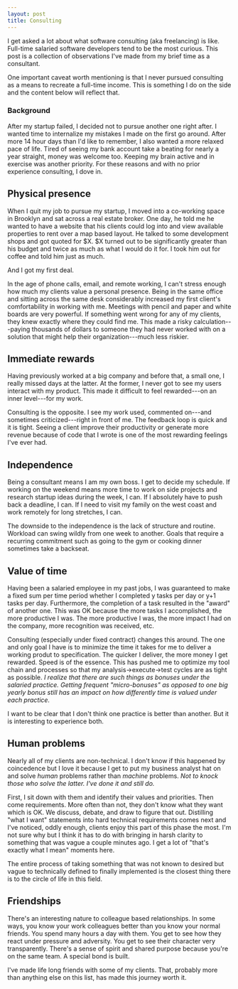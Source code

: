 ```yaml
---
layout: post
title: Consulting
---
```


I get asked a lot about what software consulting (aka freelancing) is like. Full-time salaried software developers tend to be the most curious. This post is a collection of observations I've made from my brief time as a consultant. 

One important caveat worth mentioning is that I never pursued consulting as a means to recreate a full-time income. This is something I do on the side and the content below will reflect that.

### Background

After my startup failed, I decided not to pursue another one right after. I wanted time to internalize my mistakes I made on the first go around. After more 14 hour days than I'd like to remember, I also wanted a more relaxed pace of life. Tired of seeing my bank account take a beating for nearly a year straight, money was welcome too. Keeping my brain active and in exercise was another priority. For these reasons and with no prior experience consulting, I dove in. 

## Physical presence

When I quit my job to pursue my startup, I moved into a co-working space in Brooklyn and sat across a real estate broker. One day, he told me he wanted to have a website that his clients could log into and view available properties to rent over a map based layout. He talked to some development shops and got quoted for $X. $X turned out to be significantly greater than his budget and twice as much as what I would do it for. I took him out for coffee and told him just as much.

And I got my first deal. 

In the age of phone calls, email, and remote working, I can't stress enough how much my clients value a personal presence. Being in the same office and sitting across the same desk considerably increased my first client's comfortability in working with me. Meetings with pencil and paper and white boards are very powerful. If something went wrong for any of my clients, they knew exactly where they could find me. This made a risky calculation---paying thousands of dollars to someone they had never worked with on a solution that might help their organization---much less riskier.

## Immediate rewards 

Having previously worked at a big company and before that, a small one, I really missed days at the latter. At the former, I never got to see my users interact with my product. This made it difficult to feel rewarded---on an inner level---for my work. 

Consulting is the opposite. I see my work used, commented on---and sometimes criticized---right in front of me. The feedback loop is quick and it is tight. Seeing a client improve their productivity or generate more revenue because of code that I wrote is one of the most rewarding feelings I've ever had. 

## Independence

Being a consultant means I am my own boss. I get to decide my schedule. If working on the weekend means more time to work on side projects and research startup ideas during the week, I can. If I absolutely have to push back a deadline, I can. If I need to visit my family on the west coast and work remotely for long stretches, I can. 

The downside to the independence is the lack of structure and routine. Workload can swing wildly from one week to another. Goals that require a recurring commitment such as going to the gym or cooking dinner sometimes take a backseat.

## Value of time

Having been a salaried employee in my past jobs, I was guaranteed to make a fixed sum per time period whether I completed y tasks per day or y+1 tasks per day. Furthermore, the completion of a task resulted in the "award" of another one. This was OK because the more tasks I accomplished, the more productive I was. The more productive I was, the more impact I had on the company, more recognition was received, etc. 

Consulting (especially under fixed contract) changes this around. The one and only goal I have is to minimize the time it takes for me to deliver a working produt to specification. The quicker I deliver, the more money I get rewarded. Speed is of the essence. This has pushed me to optimize my tool chain and processes so that my analysis->execute->test cycles are as tight as possible. *I realize that there are such things as bonuses under the salaried practice. Getting frequent "micro-bonuses" as opposed to one big yearly bonus still has an impact on how differently time is valued under each practice.* 

I want to be clear that I don't think one practice is better than another. But it is interesting to experience both.

## Human problems

Nearly all of my clients are non-technical. I don't know if this happened by coincedence but I love it because I get to put my business analyst hat on and solve *human* problems rather than *machine* problems. *Not to knock those who solve the latter. I've done it and still do.* 

First, I sit down with them and identify their values and priorities. Then come requirements. More often than not, they don't know what they want which is OK. We discuss, debate, and draw to figure that out. Distilling "what I want" statements into hard technical requirements comes next and I've noticed, oddly enough, clients enjoy this part of this phase the most. I'm not sure why but I think it has to do with bringing in harsh clarity to something that was vague a couple minutes ago. I get a lot of "that's exactly what I mean" moments here.

The entire process of taking something that was not known to desired but vague to technically defined to finally implemented is the closest thing there is to the circle of life in this field.

## Friendships

There's an interesting nature to colleague based relationships. In some ways, you know your work colleagues better than you know your normal friends. You spend many hours a day with them. You get to see how they react under pressure and adversity. You get to see their character very transparently. There's a sense of spirit and shared purpose because you're on the same team. A special bond is built. 

I've made life long friends with some of my clients. That, probably more than anything else on this list, has made this journey worth it. 

